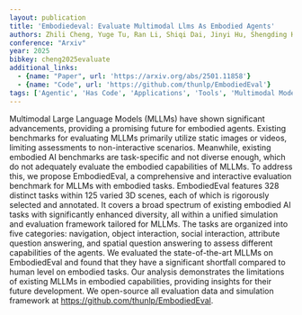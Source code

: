 ```yaml
---
layout: publication
title: 'Embodiedeval: Evaluate Multimodal Llms As Embodied Agents'
authors: Zhili Cheng, Yuge Tu, Ran Li, Shiqi Dai, Jinyi Hu, Shengding Hu, Jiahao Li, Yang Shi, Tianyu Yu, Weize Chen, Lei Shi, Maosong Sun
conference: "Arxiv"
year: 2025
bibkey: cheng2025evaluate
additional_links:
  - {name: "Paper", url: 'https://arxiv.org/abs/2501.11858'}
  - {name: "Code", url: 'https://github.com/thunlp/EmbodiedEval'}
tags: ['Agentic', 'Has Code', 'Applications', 'Tools', 'Multimodal Models']
---
```

Multimodal Large Language Models (MLLMs) have shown significant advancements,
providing a promising future for embodied agents. Existing benchmarks for
evaluating MLLMs primarily utilize static images or videos, limiting
assessments to non-interactive scenarios. Meanwhile, existing embodied AI
benchmarks are task-specific and not diverse enough, which do not adequately
evaluate the embodied capabilities of MLLMs. To address this, we propose
EmbodiedEval, a comprehensive and interactive evaluation benchmark for MLLMs
with embodied tasks. EmbodiedEval features 328 distinct tasks within 125 varied
3D scenes, each of which is rigorously selected and annotated. It covers a
broad spectrum of existing embodied AI tasks with significantly enhanced
diversity, all within a unified simulation and evaluation framework tailored
for MLLMs. The tasks are organized into five categories: navigation, object
interaction, social interaction, attribute question answering, and spatial
question answering to assess different capabilities of the agents. We evaluated
the state-of-the-art MLLMs on EmbodiedEval and found that they have a
significant shortfall compared to human level on embodied tasks. Our analysis
demonstrates the limitations of existing MLLMs in embodied capabilities,
providing insights for their future development. We open-source all evaluation
data and simulation framework at https://github.com/thunlp/EmbodiedEval.

